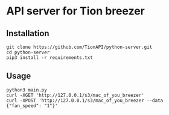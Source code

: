 # API server for Tion breezer
## Installation
```shell script
git clone https://github.com/TionAPI/python-server.git 
cd python-server
pip3 install -r requirements.txt
```
## Usage
```shell script
python3 main.py
curl -XGET 'http://127.0.0.1/s3/mac_of_you_breezer'
curl -XPOST 'http://127.0.0.1/s3/mac_of_you_breezer --data {"fan_speed": "1"}'
```
